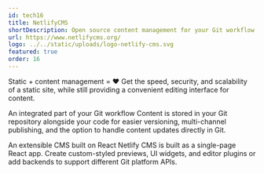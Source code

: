 ```yaml
---
id: tech16
title: NetlifyCMS
shortDescription: Open source content management for your Git workflow
url: https://www.netlifycms.org/
logo: ../../static/uploads/logo-netlify-cms.svg
featured: true
order: 16
---
```

Static + content management = ♥
Get the speed, security, and scalability of a static site, while still providing a convenient editing interface for content.

An integrated part of your Git workflow
Content is stored in your Git repository alongside your code for easier versioning, multi-channel publishing, and the option to handle content updates directly in Git.

An extensible CMS built on React
Netlify CMS is built as a single-page React app. Create custom-styled previews, UI widgets, and editor plugins or add backends to support different Git platform APIs.